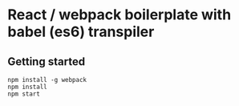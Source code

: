 # React / webpack boilerplate with babel (es6) transpiler

## Getting started
    npm install -g webpack
    npm install
    npm start

